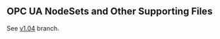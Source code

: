<!-- index -->
## OPC UA NodeSets and Other Supporting Files
See [v1.04](https://github.com/OPCFoundation/UA-Nodeset/tree/v1.04) branch.


